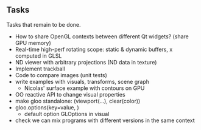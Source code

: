 Tasks
-----

Tasks that remain to be done.

* How to share OpenGL contexts between different Qt widgets? (share GPU memory)
* Real-time high-perf rotating scope: static & dynamic buffers, x computed in GLSL
* ND viewer with arbitrary projections (ND data in texture)
* Implement trackball
* Code to compare images (unit tests)
* write examples with visuals, transforms, scene graph
    * Nicolas' surface example with contours on GPU
* OO reactive API to change visual properties
* make gloo standalone: (viewport(...), clear(color))
* gloo.options(key=value, )
    * default option GLOptions in visual
* check we can mix programs with different versions in the same context
